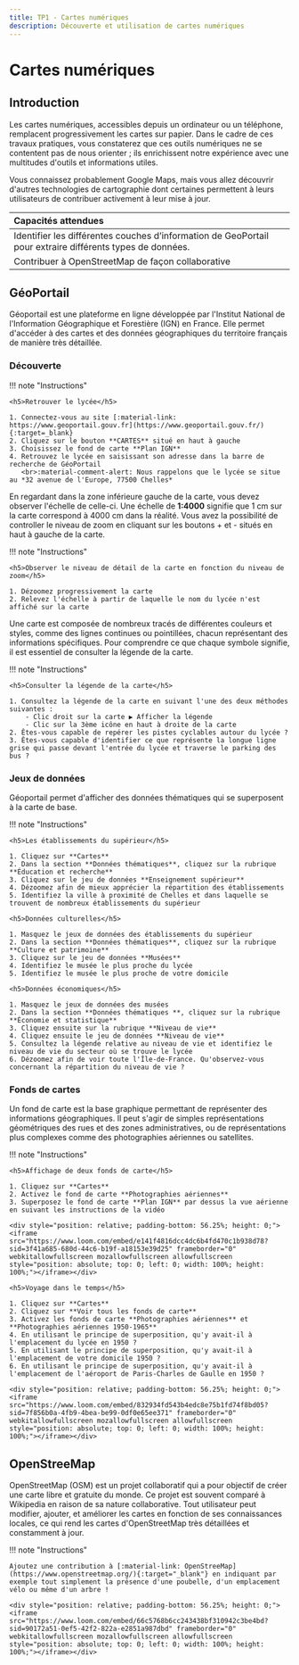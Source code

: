 ```yaml
---
title: TP1 - Cartes numériques
description: Découverte et utilisation de cartes numériques
---
```


# Cartes numériques

## Introduction

Les cartes numériques, accessibles depuis un ordinateur ou un téléphone, remplacent progressivement les cartes sur
papier.
Dans le cadre de ces travaux pratiques, vous constaterez que ces outils numériques ne se contentent pas de nous
orienter ;
ils enrichissent notre expérience avec une multitudes d'outils et informations utiles.

Vous connaissez probablement Google Maps, mais vous allez découvrir d'autres technologies de cartographie dont certaines
permettent à leurs utilisateurs de contribuer activement à leur mise à jour.

| Capacités attendues                                                                                       |
|:----------------------------------------------------------------------------------------------------------|
| Identifier les différentes couches d’information de GeoPortail pour extraire différents types de données. |
| Contribuer à OpenStreetMap de façon collaborative                                                         |

## GéoPortail

Géoportail est une plateforme en ligne développée par l'Institut National de l'Information Géographique et Forestière (IGN) en France.
Elle permet d'accéder à des cartes et des données géographiques du territoire français de manière très détaillée.

### Découverte

!!! note "Instructions"
    
    <h5>Retrouver le lycée</h5>

    1. Connectez-vous au site [:material-link: https://www.geoportail.gouv.fr](https://www.geoportail.gouv.fr/){:target=_blank}
    2. Cliquez sur le bouton **CARTES** situé en haut à gauche
    3. Choisissez le fond de carte **Plan IGN**
    4. Retrouvez le lycée en saisissant son adresse dans la barre de recherche de GéoPortail
       <br>:material-comment-alert: Nous rappelons que le lycée se situe au *32 avenue de l'Europe, 77500 Chelles*

En regardant dans la zone inférieure gauche de la carte, vous devez observer l'échelle de celle-ci.
Une échelle de **1:4000** signifie que 1 cm sur la carte correspond à 4000 cm dans la réalité.
Vous avez la possibilité de controller le niveau de zoom en cliquant sur les boutons + et - situés en haut à gauche de la carte. 

!!! note "Instructions"
    
    <h5>Observer le niveau de détail de la carte en fonction du niveau de zoom</h5>

    1. Dézoomez progressivement la carte
    2. Relevez l'échelle à partir de laquelle le nom du lycée n'est affiché sur la carte


Une carte est composée de nombreux tracés de différentes couleurs et styles, comme des lignes continues ou pointillées, chacun représentant des informations spécifiques.
Pour comprendre ce que chaque symbole signifie, il est essentiel de consulter la légende de la carte.

!!! note "Instructions"

    <h5>Consulter la légende de la carte</h5>

    1. Consultez la légende de la carte en suivant l'une des deux méthodes suivantes :
        - Clic droit sur la carte ▶ Afficher la légende
        - Clic sur la 3ème icône en haut à droite de la carte
    2. Êtes-vous capable de repérer les pistes cyclables autour du lycée ?
    3. Êtes-vous capable d'identifier ce que représente la longue ligne grise qui passe devant l'entrée du lycée et traverse le parking des bus ?

### Jeux de données

Géoportail permet d'afficher des données thématiques qui se superposent à la carte de base.

!!! note "Instructions"

    <h5>Les établissements du supérieur</h5>

    1. Cliquez sur **Cartes**
    2. Dans la section **Données thématiques**, cliquez sur la rubrique **Éducation et recherche**
    3. Cliquez sur le jeu de données **Enseignement supérieur**
    4. Dézoomez afin de mieux apprécier la répartition des établissements
    5. Identifiez la ville à proximité de Chelles et dans laquelle se trouvent de nombreux établissements du supérieur

    <h5>Données culturelles</h5>
    
    1. Masquez le jeux de données des établissements du supérieur
    2. Dans la section **Données thématiques**, cliquez sur la rubrique **Culture et patrimoine** 
    3. Cliquez sur le jeu de données **Musées**
    4. Identifiez le musée le plus proche du lycée
    5. Identifiez le musée le plus proche de votre domicile

    <h5>Données économiques</h5>

    1. Masquez le jeux de données des musées
    2. Dans la section **Données thématiques **, cliquez sur la rubrique **Économie et statistique**
    3. Cliquez ensuite sur la rubrique **Niveau de vie**
    4. Cliquez ensuite le jeu de données **Niveau de vie**
    5. Consultez la légende relative au niveau de vie et identifiez le niveau de vie du secteur où se trouve le lycée
    6. Dézoomez afin de voir toute l'Île-de-France. Qu'observez-vous concernant la répartition du niveau de vie ?


### Fonds de cartes

Un fond de carte est la base graphique permettant de représenter des informations géographiques.
Il peut s'agir de simples représentations géométriques des rues et des zones administratives, ou de représentations plus complexes comme des photographies aériennes ou satellites.

!!! note "Instructions"

    <h5>Affichage de deux fonds de carte</h5>

    1. Cliquez sur **Cartes**
    2. Activez le fond de carte **Photographies aériennes**
    3. Superposez le fond de carte **Plan IGN** par dessus la vue aérienne en suivant les instructions de la vidéo

    <div style="position: relative; padding-bottom: 56.25%; height: 0;"><iframe src="https://www.loom.com/embed/e141f4816dcc4dc6b4fd470c1b938d78?sid=3f41a685-680d-44c6-b19f-a18153e39d25" frameborder="0" webkitallowfullscreen mozallowfullscreen allowfullscreen style="position: absolute; top: 0; left: 0; width: 100%; height: 100%;"></iframe></div>

    <h5>Voyage dans le temps</h5>

    1. Cliquez sur **Cartes**
    2. Cliquez sur **Voir tous les fonds de carte**
    3. Activez les fonds de carte **Photographies aériennes** et **Photographies aériennes 1950-1965**
    4. En utilisant le principe de superposition, qu'y avait-il à l'emplacement du lycée en 1950 ?
    5. En utilisant le principe de superposition, qu'y avait-il à l'emplacement de votre domicile 1950 ?
    6. En utilisant le principe de superposition, qu'y avait-il à l'emplacement de l'aéroport de Paris-Charles de Gaulle en 1950 ?

    <div style="position: relative; padding-bottom: 56.25%; height: 0;"><iframe src="https://www.loom.com/embed/832934fd543b4edc8e75b1fd74f8bd05?sid=7f856b0a-4fb9-4bea-be99-0df0e65ee371" frameborder="0" webkitallowfullscreen mozallowfullscreen allowfullscreen style="position: absolute; top: 0; left: 0; width: 100%; height: 100%;"></iframe></div>


## OpenStreeMap

OpenStreetMap (OSM) est un projet collaboratif qui a pour objectif de créer une carte libre et gratuite du monde.
Ce projet est souvent comparé à Wikipedia en raison de sa nature collaborative. 
Tout utilisateur peut modifier, ajouter, et améliorer les cartes en fonction de ses connaissances locales, ce qui rend les cartes d'OpenStreetMap très détaillées et constamment à jour.


!!! note "Instructions"

    Ajoutez une contribution à [:material-link: OpenStreeMap](https://www.openstreetmap.org/){:target="_blank"} en indiquant par exemple tout simplement la présence d'une poubelle, d'un emplacement vélo ou même d'un arbre !

    <div style="position: relative; padding-bottom: 56.25%; height: 0;"><iframe src="https://www.loom.com/embed/66c5768b6cc243438bf310942c3be4bd?sid=90172a51-0ef5-42f2-822a-e2851a987dbd" frameborder="0" webkitallowfullscreen mozallowfullscreen allowfullscreen style="position: absolute; top: 0; left: 0; width: 100%; height: 100%;"></iframe></div>